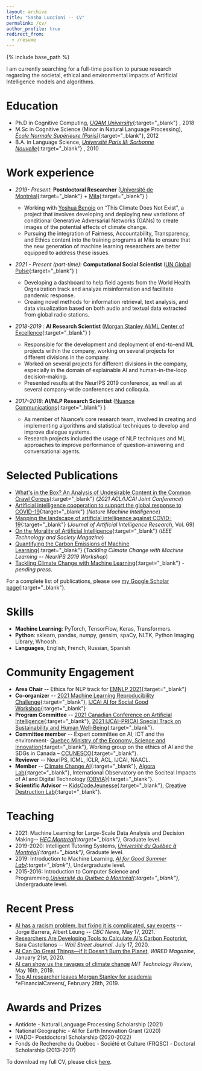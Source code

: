 ```yaml
---
layout: archive
title: "Sasha Luccioni -- CV"
permalink: /cv/
author_profile: true
redirect_from:
  - /resume
---
```


{% include base_path %}

I am currently searching for a full-time position to pursue research regarding the societal, ethical and environmental impacts of Artificial Intelligence models and algorithms.

Education
======
* Ph.D in Cognitive Computing, [*UQAM University*](https://uqam.ca/){:target="_blank"} , 2018
* M.Sc in Cognitive Science (Minor in Natural Language Processing), [*École Normale Supérieure (Paris)*](https://www.ens.psl.eu/en){:target="_blank"}, 2012
* B.A. in Language Science, *[Université Paris III: Sorbonne Nouvelle](http://www.univ-paris3.fr/)*{:target="_blank"} , 2010

Work experience
======
* *2019- Present*: **Postdoctoral Researcher** ([Université de Montréal](https://www.umontreal.ca/){:target="_blank"}  + [Mila](https://mila.quebec/){:target="_blank"} )
  * Working with [Yoshua Bengio](https://yoshuabengio.org/) on “This Climate Does Not Exist", a project that involves developing and deploying new variations of conditional Generative Adversarial Networks (GANs) to create images of the potential effects of climate change.
  * Pursuing the integration of Fairness, Accountability, Transparency, and Ethics content into the training programs at Mila to ensure that the new generation of machine learning researchers are better equipped to address these issues.

* *2021 - Present (part-time)*: **Computational Social Scientist** ([UN Global Pulse](https://www.unglobalpulse.org/){:target="_blank"} )
  * Developing a dashboard to help field agents from the World Health Orgnaization track and analyze misinformation and facilitate pandemic response.
  * Creaing novel methods for information retrieval, text analysis, and data visualization based on both audio and textual data extracted from global radio stations.

* *2018-2019* : **AI Research Scientist** ([Morgan Stanley AI/ML Center of Excellence](https://www.morganstanley.com/){:target="_blank"} )
  * Responsible for the development and deployment of end-to-end ML projects within the company, working on several projects for different divisions in the company.
  * Worked on several projects for different divisions in the company, especially in the domain of explainable AI and human-in-the-loop decision-making.
  * Presented results at the NeurIPS 2019 conference, as well as at several company-wide conferences and colloquia.

* *2017–2018*: **AI/NLP Research Scientist** ([Nuance Communications](https://www.nuance.com/index.html){:target="_blank"} ) 
  * As member of Nuance’s core research team, involved in creating and implementing algorithms and statistical techniques to develop and improve dialogue systems.
  * Research projects included the usage of NLP techniques and ML approaches to improve performance of question-answering and conversational agents.

Selected Publications
======
* [What's in the Box? An Analysis of Undesirable Content in the Common Crawl Corpus](https://arxiv.org/abs/2105.02732){:target="_blank"}  (*2021 ACL/IJCAI Joint Conference*)
* [Artificial intelligence cooperation to support the global response to COVID-19](https://www.nature.com/articles/s42256-020-0184-3){:target="_blank"}  (*Nature Machine Intelligence*)
* [Mapping the landscape of artificial intelligence against COVID-19](https://www.jair.org/index.php/jair/article/view/12162){:target="_blank"}  (*Journal of Artificial Intelligence Research*,  Vol. 69)
* [On the Morality of Artificial Intelligence](https://technologyandsociety.org/on-the-morality-of-artificial-intelligence/){:target="_blank"}  (*IEEE Technology and Society Magazine*)
* [Quantifying the Carbon Emissions of Machine Learning](https://arxiv.org/abs/1910.09700){:target="_blank"}  (*Tackling Climate Change with Machine Learning -- NeurIPS 2019 Workshop*)
* [Tackling Climate Change with Machine Learning](https://arxiv.org/abs/1906.05433){:target="_blank"}  - *pending press*.

For a complete list of publications, please see [my Google Scholar page](https://scholar.google.ca/citations?user=nP8cwkIAAAAJ){:target="_blank"}.

Skills
======
* **Machine Learning**: PyTorch, TensorFlow, Keras, Transformers.
* **Python**: sklearn, pandas, numpy, gensim, spaCy, NLTK, Python Imaging Library, Whoosh.
* **Languages**, English, French, Russian, Spanish
  
Community Engagement
======
* **Area Chair** -- Ethics for NLP track for [EMNLP 2021](https://2021.emnlp.org/){:target="_blank"} 
* **Co-organizer** --  [2021 Machine Learning Reproducibility Challenge](https://paperswithcode.com/rc2020){:target="_blank"}, [IJCAI AI for Social Good Workshop](https://amulyayadav.github.io/AI4SG2021/){:target="_blank"}
* **Program Committee** -- [2021 Canadian Conference on Artificial Intelligence](https://www.caiac.ca/en/conferences/canadianai-2021/home){:target="_blank"}, [2021 IJCAI-PRICAI Special Track on Sustainability and Human Well-Being](https://ijcai20.org/){:target="_blank"}.
* **Committee member** -- Expert committee on AI, ICT and the environment- [Quebec Ministry of the Economy, Science and Innovation](https://www.economie.gouv.qc.ca/accueil/){:target="_blank"}, Working group on the ethics of
AI and the SDGs in Canada – [CCUNESCO](https://en.ccunesco.ca/){:target="_blank"}.
* **Reviewer** -- NeurIPS, ICML, ICLR, ACL, IJCAI, NAACL.
* **Member** -- [Climate Change AI](https://www.climatechange.ai/){:target="_blank"}, [Algora Lab](https://algoralab.ca/){:target="_blank"}, International Observatory on the Sociteal Impacts of AI and Digital Technology [(OBVIA)](https://observatoire-ia.ulaval.ca/en/){:target="_blank"}.
* **Scientific Advisor** -- [KidsCodeJeunesse](https://kidscodejeunesse.org/){:target="_blank"}, [Creative Destruction Lab](https://www.creativedestructionlab.com/){:target="_blank"}.

Teaching
======
* 2021: Machine Learning for Large-Scale Data Analysis and Decision Making-- *[HEC Montréal](https://www.hec.ca/){:target="_blank"}*, Graduate level.
* 2019-2020: Intelligent Tutoring Systems, *[Université du Québec à Montréal](https://uqam.ca/){:target="_blank"}*, Graduate level.
* 2019: Introduction to Machine Learning, *[AI for Good Summer Lab](https://www.ai4goodlab.com/){:target="_blank"}*, Undergraduate level.
* 2015-2016: Introduction to Computer Science and Programming,*[Université du Québec à Montréal](https://uqam.ca/){:target="_blank"}*, Undergraduate level.


  
Recent Press
======
* [AI has a racism problem, but fixing it is complicated, say experts](https://www.cbc.ca/news/science/artificial-intelligence-racism-bias-1.6027150) -- Jorge Barrera, Albert Leung -- *CBC News*, May 17, 2021.
* [Researchers Are Developing Tools to Calculate AI’s Carbon Footprint](https://www.wsj.com/articles/researchers-are-developing-tools-to-calculate-ais-carbon-footprint-11594978202), Sara Castellanos -- *Wall Street Journal*. July 17, 2020.
* [AI Can Do Great Things—if It Doesn't Burn the Planet](https://www.wired.com/story/ai-great-things-burn-planet/), *WIRED Magazine*, January 21st, 2020.
* [AI can show us the ravages of climate change](https://www.technologyreview.com/2019/05/16/135323/ai-can-show-us-the-ravages-of-climate-change/) *MIT Technology Review*, May 16th, 2019.
* [Top AI researcher leaves Morgan Stanley for academia](https://news.efinancialcareers.com/ca-en/3000307/morgan-stanley-loses-ai-researcher) *eFinancialCareers(, February 28th, 2019.
  
Awards and Prizes
======
* Antidote - Natural Language Processing Scholarship (2021)
* National Geographic - AI for Earth Innovation Grant (2020)
* IVADO- Postdoctoral Scholarship (2020-2022)
* Fonds de Recherche du Québec - Société et Culture (FRQSC) - Doctoral Scholarship (2013-2017)

To download my full CV, please click [here](https://www.sashaluccioni.com/files/SashaLuccioniCV.pdf).
